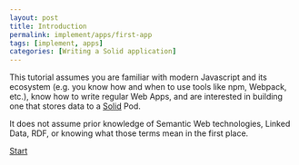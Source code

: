 ```yaml
---
layout: post
title: Introduction
permalink: implement/apps/first-app
tags: [implement, apps]
categories: [Writing a Solid application]
---
```


This tutorial assumes you are familiar with modern Javascript and its ecosystem (e.g. you know how
and when to use tools like npm, Webpack, etc.), know how to write regular Web Apps, and are
interested in building one that stores data to a [Solid](https://solidproject.org/) Pod.

It does not assume prior knowledge of Semantic Web technologies, Linked Data, RDF, or knowing what
those terms mean in the first place.

[Start](first-app/1-authentication)
